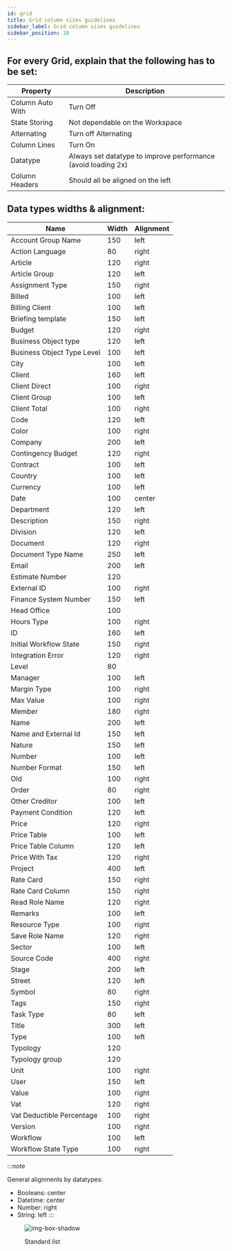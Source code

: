 ```yaml
---
id: grid
title: Grid column sizes guidelines
sidebar_label: Grid column sizes guidelines
sidebar_position: 10
---
```

## For every Grid, explain that the following has to be set:

<table className="custom-table">
    <thead> 
        <tr>
            <th>Property</th>
            <th>Description</th>
        </tr>
    </thead>
    <tbody>
    <tr className="selected">
            <td>Column Auto With</td>
            <td>Turn Off</td>
        </tr>
        <tr className="selected">
            <td>State Storing</td>
            <td>Not dependable on the Workspace</td>
        </tr> 
        <tr className="selected">
            <td>Alternating</td>
            <td>Turn off Alternating</td>
        </tr>
        <tr className="selected">
            <td>Column Lines</td>
            <td>Turn On</td>
        </tr>
        <tr className="selected">
            <td>Datatype</td>
            <td>Always set datatype to improve performance (avoid loading 2x)</td>
        </tr>
        <tr className="selected">
            <td>Column Headers</td>
            <td>Should all be aligned on the left</td>
        </tr>
    </tbody>
</table>



## Data types widths & alignment:

<table className="custom-table">
    <thead> 
        <tr>
            <th>Name</th>
            <th>Width</th>
            <th>Alignment</th>
        </tr>
    </thead>
    <tbody>
    <tr className="selected">
            <td>Account Group Name</td>
            <td>150</td>
            <td>left</td>
        </tr>
        <tr className="selected">
            <td>Action Language</td>
            <td>80</td>
            <td>right</td>
        </tr>
        <tr className="selected">
            <td>Article</td>
            <td>120</td>
            <td>right</td>
        </tr>
        <tr className="selected">
            <td>Article Group</td>
            <td>120</td>
            <td>left</td>
        </tr>
        <tr className="selected">
            <td>Assignment Type</td>
            <td>150</td>
            <td>right</td>
        </tr>
        <tr className="selected">
            <td>Billed</td>
            <td>100</td>
            <td>left</td>
        </tr>
        <tr className="selected">
            <td>Billing Client</td>
            <td>100</td>
            <td>left</td>
        </tr>
        <tr className="selected">
            <td>Briefing template</td>
            <td>150</td>
            <td>left</td>
        </tr>
         <tr className="selected">
            <td>Budget</td>
            <td>120</td>
            <td>right</td>
        </tr>
        <tr className="selected">
            <td>Business Object type</td>
            <td>120</td>
            <td>left</td>
        </tr>
        <tr className="selected">
            <td>Business Object Type Level</td>
            <td>100</td>
            <td>left</td>
        </tr>
         <tr className="selected">
            <td>City</td>
            <td>100</td>
            <td>left</td>
        </tr>
        <tr className="selected">
            <td>Client</td>
            <td>160</td>
            <td>left</td>
        </tr>
         <tr className="selected">
            <td>Client Direct</td>
            <td>100</td>
            <td>right</td>
        </tr>
        <tr className="selected">
            <td>Client Group</td>
            <td>100</td>
            <td>left</td>
        </tr>
        <tr className="selected">
            <td>Client Total</td>
            <td>100</td>
            <td>right</td>
        </tr>
        <tr className="selected">
            <td>Code</td>
            <td>120</td>
            <td>left</td>
        </tr>
        <tr className="selected">
            <td>Color</td>
            <td>100</td>
            <td>right</td>
        </tr>
        <tr className="selected">
            <td>Company</td>
            <td>200</td>
            <td>left</td>
        </tr>
        <tr className="selected">
            <td>Contingency Budget</td>
            <td>120</td>
            <td>right</td>
        </tr>
        <tr className="selected">
            <td>Contract</td>
            <td>100</td>
            <td>left</td>
        </tr>
         <tr className="selected">
            <td>Country</td>
            <td>100</td>
            <td>left</td>
        </tr>
        <tr className="selected">
            <td>Currency</td>
            <td>100</td>
            <td>left</td>
        </tr>
        <tr className="selected">
            <td>Date</td>
            <td>100</td>
            <td>center</td>
        </tr>
        <tr className="selected">
            <td>Department</td>
            <td>120</td>
            <td>left</td>
        </tr>
        <tr className="selected">
            <td>Description</td>
            <td>150</td>
            <td>right</td>
        </tr>
        <tr className="selected">
            <td>Division</td>
            <td>120</td>
            <td>left</td>
        </tr>
        <tr className="selected">
            <td>Document</td>
            <td>120</td>
            <td>right</td>
        </tr>
        <tr className="selected">
            <td>Document Type Name</td>
            <td>250</td>
            <td>left</td>
        </tr>
        <tr className="selected">
            <td>Email</td>
            <td>200</td>
            <td>left</td>
        </tr>
        <tr className="selected">
            <td>Estimate Number</td>
            <td>120</td>
            <td></td>
        </tr>
         <tr className="selected">
            <td>External ID</td>
            <td>100</td>
            <td>right</td>
        </tr>
        <tr className="selected">
            <td>Finance System Number</td>
            <td>150</td>
            <td>left</td>
        </tr>
        <tr className="selected">
            <td>Head Office</td>
            <td>100</td>
            <td></td>
        </tr>
        <tr className="selected">
            <td>Hours Type</td>
            <td>100</td>
            <td>right</td>
        </tr>
        <tr className="selected">
            <td>ID</td>
            <td>160</td>
            <td>left</td>
        </tr>
        <tr className="selected">
            <td>Initial Workflow State</td>
            <td>150</td>
            <td>right</td>
        </tr>
         <tr className="selected">
            <td>Integration Error</td>
            <td>120</td>
            <td>right</td>
        </tr>
        <tr className="selected">
            <td>Level</td>
            <td>80</td>
            <td></td>
        </tr>
        <tr className="selected">
            <td>Manager</td>
            <td>100</td>
            <td>left</td>
        </tr>
        <tr className="selected">
            <td>Margin Type</td>
            <td>100</td>
            <td>right</td>
        </tr>
        <tr className="selected">
            <td>Max Value</td>
            <td>100</td>
            <td>right</td>
        </tr>
        <tr className="selected">
            <td>Member</td>
            <td>180</td>
            <td>right</td>
        </tr>
         <tr className="selected">
            <td>Name</td>
            <td>200</td>
            <td>left</td>
        </tr>
        <tr className="selected">
            <td>Name and External Id</td>
            <td>150</td>
            <td>left</td>
        </tr>
        <tr className="selected">
            <td>Nature</td>
            <td>150</td>
            <td>left</td>
        </tr>
        <tr className="selected">
            <td>Number</td>
            <td>100</td>
            <td>left</td>
        </tr>
        <tr className="selected">
            <td>Number Format</td>
            <td>150</td>
            <td>left</td>
        </tr>
        <tr className="selected">
            <td>Old</td>
            <td>100</td>
            <td>right</td>
        </tr>
        <tr className="selected">
            <td>Order</td>
            <td>80</td>
            <td>right</td>
        </tr>
        <tr className="selected">
            <td>Other Creditor</td>
            <td>100</td>
            <td>left</td>
        </tr>
        <tr className="selected">
            <td>Payment Condition</td>
            <td>120</td>
            <td>left</td>
        </tr>
        <tr className="selected">
            <td>Price</td>
            <td>120</td>
            <td>right</td>
        </tr>
        <tr className="selected">
            <td>Price Table</td>
            <td>100</td>
            <td>left</td>
        </tr>
        <tr className="selected">
            <td>Price Table Column</td>
            <td>120</td>
            <td>left</td>
        </tr>
         <tr className="selected">
            <td>Price With Tax</td>
            <td>120</td>
            <td>right</td>
        </tr>
         <tr className="selected">
            <td>Project</td>
            <td>400</td>
            <td>left</td>
        </tr>
        <tr className="selected">
            <td>Rate Card</td>
            <td>150</td>
            <td>right</td>
        </tr>
        <tr className="selected">
            <td>Rate Card Column</td>
            <td>150</td>
            <td>right</td>
        </tr>
        <tr className="selected">
            <td>Read Role Name</td>
            <td>120</td>
            <td>right</td>
        </tr>
        <tr className="selected">
            <td>Remarks</td>
            <td>100</td>
            <td>left</td>
        </tr>
        <tr className="selected">
            <td>Resource Type</td>
            <td>100</td>
            <td>right</td>
        </tr>
        <tr className="selected">
            <td>Save Role Name</td>
            <td>120</td>
            <td>right</td>
        </tr>
        <tr className="selected">
            <td>Sector</td>
            <td>100</td>
            <td>left</td>
        </tr>
        <tr className="selected">
            <td>Source Code</td>
            <td>400</td>
            <td>right</td>
        </tr>
        <tr className="selected">
            <td>Stage</td>
            <td>200</td>
            <td>left</td>
        </tr>
         <tr className="selected">
            <td>Street</td>
            <td>120</td>
            <td>left</td>
        </tr>
        <tr className="selected">
            <td>Symbol</td>
            <td>80</td>
            <td>right</td>
        </tr>
        <tr className="selected">
            <td>Tags</td>
            <td>150</td>
            <td>right</td>
        </tr>
        <tr className="selected">
            <td>Task Type</td>
            <td>80</td>
            <td>left</td>
        </tr>
        <tr className="selected">
            <td>Title</td>
            <td>300</td>
            <td>left</td>
        </tr>
        <tr className="selected">
            <td>Type</td>
            <td>100</td>
            <td>left</td>
        </tr>
        <tr className="selected">
            <td>Typology</td>
            <td>120</td>
            <td></td>
        </tr>
         <tr className="selected">
            <td>Typology group</td>
            <td>120</td>
            <td></td>
        </tr>
         <tr className="selected">
            <td>Unit</td>
            <td>100</td>
            <td>right</td>
        </tr>
        <tr className="selected">
            <td>User</td>
            <td>150</td>
            <td>left</td>
        </tr>
        <tr className="selected">
            <td>Value</td>
            <td>100</td>
            <td>right</td>
        </tr>
        <tr className="selected">
            <td>Vat</td>
            <td>120</td>
            <td>right</td>
        </tr>
        <tr className="selected">
            <td>Vat Deductible Percentage</td>
            <td>100</td>
            <td>right</td>
        </tr>
        <tr className="selected">
            <td>Version</td>
            <td>100</td>
            <td>right</td>
        </tr>
        <tr className="selected">
            <td>Workflow</td>
            <td>100</td>
            <td>left</td>
        </tr>
        <tr className="selected">
            <td>Workflow State Type</td>
            <td>100</td>
            <td>right</td>
        </tr>
    </tbody>
</table> 

:::note

General alignments by datatypes:

-   Booleans: center
-   Datetime: center
-   Number: right
-   String: left
:::

<figure>

![img-box-shadow](/img/design/design-standard-list.png)
<figcaption>Standard list</figcaption>
</figure>


